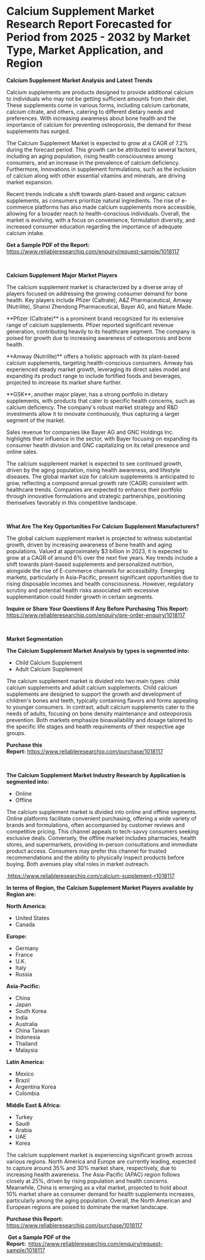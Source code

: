 <p><h1>Calcium Supplement Market Research Report Forecasted for Period from 2025 -  2032 by Market Type, Market Application, and Region</h1></p><p><strong>Calcium Supplement Market Analysis and Latest Trends</strong></p>
<p><p>Calcium supplements are products designed to provide additional calcium to individuals who may not be getting sufficient amounts from their diet. These supplements come in various forms, including calcium carbonate, calcium citrate, and others, catering to different dietary needs and preferences. With increasing awareness about bone health and the importance of calcium for preventing osteoporosis, the demand for these supplements has surged.</p><p>The Calcium Supplement Market is expected to grow at a CAGR of 7.2% during the forecast period. This growth can be attributed to several factors, including an aging population, rising health consciousness among consumers, and an increase in the prevalence of calcium deficiency. Furthermore, innovations in supplement formulations, such as the inclusion of calcium along with other essential vitamins and minerals, are driving market expansion.</p><p>Recent trends indicate a shift towards plant-based and organic calcium supplements, as consumers prioritize natural ingredients. The rise of e-commerce platforms has also made calcium supplements more accessible, allowing for a broader reach to health-conscious individuals. Overall, the market is evolving, with a focus on convenience, formulation diversity, and increased consumer education regarding the importance of adequate calcium intake.</p></p>
<p><strong>Get a Sample PDF of the Report:&nbsp;</strong> <a href="https://www.reliableresearchiq.com/enquiry/request-sample/1018117?utm_campaign=2443&utm_medium=2&utm_source=Github&utm_content=ia&utm_term=19042025&utm_id=calcium-supplement">https://www.reliableresearchiq.com/enquiry/request-sample/1018117</a></p>
<p>&nbsp;</p>
<p><strong>Calcium Supplement Major Market Players</strong></p>
<p><p>The calcium supplement market is characterized by a diverse array of players focused on addressing the growing consumer demand for bone health. Key players include Pfizer (Caltrate), A&Z Pharmaceutical, Amway (Nutrilite), Shanxi Zhendong Pharmaceutical, Bayer AG, and Nature Made.</p><p>**Pfizer (Caltrate)** is a prominent brand recognized for its extensive range of calcium supplements. Pfizer reported significant revenue generation, contributing heavily to its healthcare segment. The company is poised for growth due to increasing awareness of osteoporosis and bone health.</p><p>**Amway (Nutrilite)** offers a holistic approach with its plant-based calcium supplements, targeting health-conscious consumers. Amway has experienced steady market growth, leveraging its direct sales model and expanding its product range to include fortified foods and beverages, projected to increase its market share further.</p><p>**GSK**, another major player, has a strong portfolio in dietary supplements, with products that cater to specific health concerns, such as calcium deficiency. The company's robust market strategy and R&D investments allow it to innovate continuously, thus capturing a larger segment of the market.</p><p>Sales revenue for companies like Bayer AG and GNC Holdings Inc. highlights their influence in the sector, with Bayer focusing on expanding its consumer health division and GNC capitalizing on its retail presence and online sales.</p><p>The calcium supplement market is expected to see continued growth, driven by the aging population, rising health awareness, and lifestyle diseases. The global market size for calcium supplements is anticipated to grow, reflecting a compound annual growth rate (CAGR) consistent with healthcare trends. Companies are expected to enhance their portfolio through innovative formulations and strategic partnerships, positioning themselves favorably in this competitive landscape.</p></p>
<p>&nbsp;</p>
<p><strong>What Are The Key Opportunities For Calcium Supplement Manufacturers?</strong></p>
<p><p>The global calcium supplement market is projected to witness substantial growth, driven by increasing awareness of bone health and aging populations. Valued at approximately $3 billion in 2023, it is expected to grow at a CAGR of around 6% over the next five years. Key trends include a shift towards plant-based supplements and personalized nutrition, alongside the rise of E-commerce channels for accessibility. Emerging markets, particularly in Asia-Pacific, present significant opportunities due to rising disposable incomes and health consciousness. However, regulatory scrutiny and potential health risks associated with excessive supplementation could hinder growth in certain segments.</p></p>
<p><strong>Inquire or Share Your Questions If Any Before Purchasing This Report:</strong> <a href="https://www.reliableresearchiq.com/enquiry/pre-order-enquiry/1018117?utm_campaign=2443&utm_medium=2&utm_source=Github&utm_content=ia&utm_term=19042025&utm_id=calcium-supplement">https://www.reliableresearchiq.com/enquiry/pre-order-enquiry/1018117</a></p>
<p>&nbsp;</p>
<p><strong>Market Segmentation</strong></p>
<p><strong>The Calcium Supplement Market Analysis by types is segmented into:</strong></p>
<p><ul><li>Child Calcium Supplement</li><li>Adult Calcium Supplement</li></ul></p>
<p><p>The calcium supplement market is divided into two main types: child calcium supplements and adult calcium supplements. Child calcium supplements are designed to support the growth and development of children's bones and teeth, typically containing flavors and forms appealing to younger consumers. In contrast, adult calcium supplements cater to the needs of adults, focusing on bone density maintenance and osteoporosis prevention. Both markets emphasize bioavailability and dosage tailored to the specific life stages and health requirements of their respective age groups.</p></p>
<p><strong>Purchase this Report:&nbsp;</strong><a href="https://www.reliableresearchiq.com/purchase/1018117?utm_campaign=2443&utm_medium=2&utm_source=Github&utm_content=ia&utm_term=19042025&utm_id=calcium-supplement">https://www.reliableresearchiq.com/purchase/1018117</a></p>
<p>&nbsp;</p>
<p><strong>The Calcium Supplement Market Industry Research by Application is segmented into:</strong></p>
<p><ul><li>Online</li><li>Offline</li></ul></p>
<p><p>The calcium supplement market is divided into online and offline segments. Online platforms facilitate convenient purchasing, offering a wide variety of brands and formulations, often accompanied by customer reviews and competitive pricing. This channel appeals to tech-savvy consumers seeking exclusive deals. Conversely, the offline market includes pharmacies, health stores, and supermarkets, providing in-person consultations and immediate product access. Consumers may prefer this channel for trusted recommendations and the ability to physically inspect products before buying. Both avenues play vital roles in market outreach.</p></p>
<p><a href="https://www.reliableresearchiq.com/calcium-supplement-r1018117?utm_campaign=2443&utm_medium=2&utm_source=Github&utm_content=ia&utm_term=19042025&utm_id=calcium-supplement">&nbsp;https://www.reliableresearchiq.com/calcium-supplement-r1018117</a></p>
<p><strong>In terms of Region, the Calcium Supplement Market Players available by Region are:</strong></p>
<p>
    <p> <strong> North America: </strong>
        <ul>
            <li>United States</li>
            <li>Canada</li>
        </ul>
        </p> 
    <p> <strong> Europe: </strong>
        <ul>
            <li>Germany</li>
            <li>France</li>
            <li>U.K.</li>
            <li>Italy</li>
            <li>Russia</li>
        </ul>
        </p> 
    <p> <strong> Asia-Pacific: </strong>
        <ul>
            <li>China</li>
            <li>Japan</li>
            <li>South Korea</li>
            <li>India</li>
            <li>Australia</li>
            <li>China Taiwan</li>
            <li>Indonesia</li>
            <li>Thailand</li>
            <li>Malaysia</li>
        </ul>
        </p> 
    <p> <strong> Latin America: </strong>
        <ul>
            <li>Mexico</li>
            <li>Brazil</li>
            <li>Argentina Korea</li>
            <li>Colombia</li>
        </ul>
        </p> 
    <p> <strong> Middle East & Africa: </strong>
        <ul>
            <li>Turkey</li>
            <li>Saudi</li>
            <li>Arabia</li>
            <li>UAE</li>
            <li>Korea</li>
        </ul>
    </p>
    </p>
<p><p>The calcium supplement market is experiencing significant growth across various regions. North America and Europe are currently leading, expected to capture around 35% and 30% market share, respectively, due to increasing health awareness. The Asia-Pacific (APAC) region follows closely at 25%, driven by rising population and health concerns. Meanwhile, China is emerging as a vital market, projected to hold about 10% market share as consumer demand for health supplements increases, particularly among the aging population. Overall, the North American and European regions are poised to dominate the market landscape.</p></p>
<p><strong>Purchase this Report: </strong><a href="https://www.reliableresearchiq.com/purchase/1018117?utm_campaign=2443&utm_medium=2&utm_source=Github&utm_content=ia&utm_term=19042025&utm_id=calcium-supplement">https://www.reliableresearchiq.com/purchase/1018117</a></p>
<p>&nbsp;<strong>Get a Sample PDF of the Report:&nbsp;&nbsp;</strong><a href="https://www.reliableresearchiq.com/enquiry/request-sample/1018117?utm_campaign=2443&utm_medium=2&utm_source=Github&utm_content=ia&utm_term=19042025&utm_id=calcium-supplement">https://www.reliableresearchiq.com/enquiry/request-sample/1018117</a></p>
<p><strong></strong></p>
<p><p></p><p></p><p></p></p>